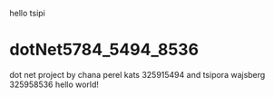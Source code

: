 
hello tsipi
# dotNet5784_5494_8536
dot net project by chana perel kats 325915494 and tsipora wajsberg 325958536
hello world!